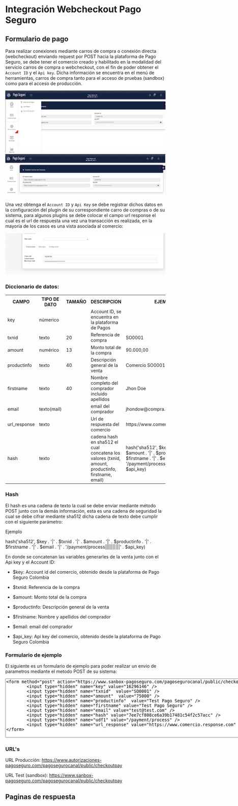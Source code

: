 # Integración Webcheckout Pago Seguro

## Formulario de pago

Para realizar conexiones mediante carros de compra o conexión directa (webcheckout) enviando request por POST hacia la plataforma de Pago Seguro, se debe tener el comercio creado y habilitado en la modalidad del servicio carros de compra o webcheckout, con el fin de poder obtener el `Account ID` y el `Api key`.
Dicha información se encuentra en el menú de herramientas, carros de compra tanto para el acceso de pruebas (sandbox) como para el acceso de producción.

![install](../img/webcheckout/menu_acces.png)
![install](../img/webcheckout/menu_car.png)

Una vez obtenga el `Account ID` y `Api Key` se debe registrar dichos datos en la configuración del plugin de su correspondiente carro de compras o de su sistema, para algunos plugins se debe colocar el campo url response el cual es el url de respuesta una vez una transacción es realizada, en la mayoría de los casos es una vista asociada al comercio:

![install](../img/webcheckout/commerce.png)

### Diccionario de datos:

<table>
  <tr>
    <th>CAMPO</th>
    <th>TIPO DE DATO</th>
    <th>TAMAÑO</th>
    <th>DESCRIPCION</th>
    <th>EJEMPLO</th>
  </tr>
  <tr>
    <td>key</td>
    <td>númerico</td>
    <td></td>
    <td>Account ID, se encuentra en la plataforma de Pagos</td>
    <td></td>
  </tr>
    <tr>
        <td>txnid</td>
        <td>texto</td>
        <td>20</td>
        <td>Referencia de compra</td>
        <td>SO0001</td>
    </tr>
    <tr>
        <td>amount</td>
        <td>numérico</td>
        <td>13</td>
        <td>Monto total de la compra</td>
        <td>90.000,00</td>
    </tr>
    <tr>
        <td>productinfo</td>
        <td>texto</td>
        <td>40</td>
        <td>Descripción general de la venta</td>
        <td>Comercio SO0001</td>
    </tr>
    <tr>
        <td>firstname</td>
        <td>texto</td>
        <td>40</td>
        <td>Nombre completo del comprador incluido apellidos</td>
        <td>Jhon Doe</td>
    </tr>
    <tr>
        <td>email</td>
        <td>texto(mail)</td>
        <td></td>
        <td>email del comprador</td>
        <td>jhondow@compra.com</td>
    </tr>
    <tr>
        <td>url_response</td>
        <td>texto</td>
        <td></td>
        <td>Url de respuesta del comercio</td>
        <td>https://www.comercio.com/response</td>
    </tr>
    <tr>
        <td>hash</td>
        <td>texto</td>
        <td></td>
        <td>cadena hash en sha512 el cual concatena los valores (txnid, amount, productinfo, firstname, email)</td>
        <td>hash('sha512', $key . '|' . $txnid . '|' . $amount . '|' . $productinfo . '|' . $firstname . '|' . $email . '|' . '/payment/process||||||||||' . $api_key)</td>
    </tr>
</table>

### Hash

El hash es una cadena de texto la cual se debe enviar mediante método POST junto con la demás información, esta es una cadena de seguridad la cual se debe cifrar mediante sha512 dicha cadena de texto debe cumplir con el siguiente parámetro:

Ejemplo

hash('sha512', $key . '|' . $txnid . '|' . $amount . '|' . $productinfo . '|' . $firstname . '|' . $email . '|' . '/payment/process||||||||||' . \$api_key)

En donde se concatenan las variables generarles de la venta junto con el Api key y el Account ID:

- \$key: Account id del comercio, obtenido desde la plataforma de Pago Seguro Colombia

- \$txnid: Referencia de la compra

- \$amount: Monto total de la compra

- \$productinfo: Descripción general de la venta

- \$firstname: Nombre y apellidos del comprador

- \$email: email del comprador

- \$api_key: Api key del comercio, obtenido desde la plataforma de Pago Seguro Colombia

### Formulario de ejemplo

El siguiente es un formulario de ejemplo para poder realizar un envio de parametros mediante el metodo POST de su sistema:

<textarea id="w3mission" rows="12" cols="102">
<form method="post" action="https://www.sanbox-pagoseguro.com/pagosegurocanal/public/checkoutpay">
        <input type="hidden" name="key" value="16296146" />
        <input type="hidden" name="txnid"  value="SO0001" />
        <input type="hidden" name="amount"  value="75000" />
        <input type="hidden" name="productinfo"  value="Test Pago Seguro" />
        <input type="hidden" name="firstname" value="Test Pago Seguro" />
        <input type="hidden" name="email" value="test@test.com" />
        <input type="hidden" name="hash" value="7ee7cf808ce6a39b17481c54f2c57acc" />
        <input type="hidden" name="udf1" value="/payment/process" />
        <input type="hidden" name="url_response" value="https://www.comercio.response.com" />
</form>
</textarea>

### URL's

URL Producción: https://www.autorizaciones-pagoseguro.com/pagosegurocanal/public/checkoutpay

URL Test (sandbox): https://www.sanbox-pagoseguro.com/pagosegurocanal/public/checkoutpay

## Paginas de respuesta
